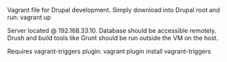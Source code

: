 Vagrant file for Drupal development.
Simply download into Drupal root and run:
vagrant up

Server located @ 192.168.33.10. Database should be accessible remotely.
Drush and build tools like Grunt should be run outside the VM on the host.

Requires vagrant-triggers plugin:
vagrant plugin install vagrant-triggers
